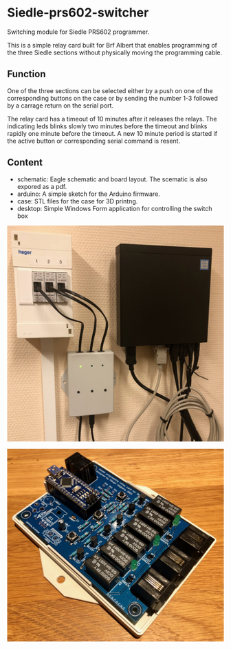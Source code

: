 # Siedle-prs602-switcher
Switching module for Siedle PRS602 programmer. 

This is a simple relay card built for Brf Albert that enables
programming of the three Siedle sections without physically
moving the programming cable.

## Function
One of the three sections can be selected either by a push on
one of the corresponding buttons on the case or by sending the
number 1-3 followed by a carrage return on the serial port. 

The relay card has a timeout of 10 minutes after it releases
the relays. The indicating leds blinks slowly two minutes before
the timeout and blinks rapidly one minute before the timeout.
A new 10 minute period is started if the active button or 
corresponding serial command is resent.

## Content
* schematic: Eagle schematic and board layout. The scematic is also expored as a pdf.
* arduino: A simple sketch for the Arduino firmware.
* case: STL files for the case for 3D printng.
* desktop: Simple Windows Form application for controlling the switch box

![Mounted Switch](img/mounted.jpeg)

![Board](img/board.jpeg)
